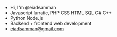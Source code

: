 - Hi, I’m @eiadsamman
- Javascript lunatic, PHP CSS HTML SQL C# C++
- Python Node.js
- Backend + frontend web development
- eiadsamman@gmail.com

<!---
eiadsamman/eiadsamman is a ✨ special ✨ repository because its `README.md` (this file) appears on your GitHub profile.
You can click the Preview link to take a look at your changes.
--->
